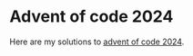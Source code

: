 # Advent of code 2024

Here are my solutions to [advent of code 2024](https://adventofcode.com/2024).

